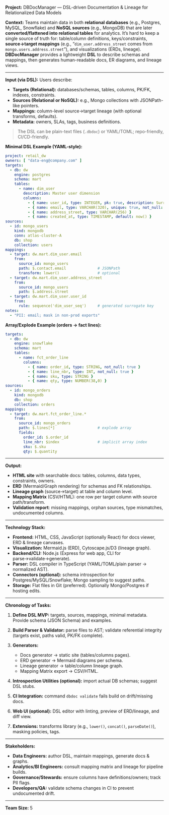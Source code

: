 **Project:** DBDocManager — DSL-driven Documentation & Lineage for Relationalized Data Models

**Context:**
Teams maintain data in both **relational databases** (e.g., Postgres, MySQL, Snowflake) and **NoSQL sources** (e.g., MongoDB) that are later **converted/flattened into relational tables** for analytics. It’s hard to keep a single source of truth for: table/column definitions, keys/constraints, **source→target mappings** (e.g., “`dim_user.address_street` comes from `mongo.users.address.street`”), and visualizations (ERDs, lineage).
**DBDocManager** provides a lightweight **DSL** to describe schemas and mappings, then generates human-readable docs, ER diagrams, and lineage views.

---

**Input (via DSL):**
Users describe:

* **Targets (Relational):** databases/schemas, tables, columns, PK/FK, indexes, constraints.
* **Sources (Relational or NoSQL):** e.g., Mongo collections with JSONPath-like pointers.
* **Mappings:** column-level source→target lineage (with optional transforms, defaults).
* **Metadata:** owners, SLAs, tags, business definitions.

> The DSL can be plain-text files (`.dbdoc`) or YAML/TOML; repo-friendly, CI/CD-friendly.

**Minimal DSL Example (YAML-style):**

```yaml
project: retail_dw
owners: [ "data-eng@company.com" ]
targets:
  - db: dw
    engine: postgres
    schema: mart
    tables:
      - name: dim_user
        description: Master user dimension
        columns:
          - { name: user_id, type: INTEGER, pk: true, description: Surrogate key }
          - { name: email, type: VARCHAR(320), unique: true, not_null: true }
          - { name: address_street, type: VARCHAR(256) }
          - { name: created_at, type: TIMESTAMP, default: now() }
sources:
  - id: mongo_users
    kind: mongodb
    conn: atlas-cluster-A
    db: shop
    collection: users
mappings:
  - target: dw.mart.dim_user.email
    from:
      source_id: mongo_users
      path: $.contact.email              # JSONPath
      transform: lower()                 # optional
  - target: dw.mart.dim_user.address_street
    from:
      source_id: mongo_users
      path: $.address.street
  - target: dw.mart.dim_user.user_id
    from:
      rule: sequence('dim_user_seq')     # generated surrogate key
notes:
  - "PII: email; mask in non-prod exports"
```

**Array/Explode Example (orders → fact lines):**

```yaml
targets:
  - db: dw
    engine: snowflake
    schema: mart
    tables:
      - name: fct_order_line
        columns:
          - { name: order_id, type: STRING, not_null: true }
          - { name: line_nbr, type: INT, not_null: true }
          - { name: sku, type: STRING }
          - { name: qty, type: NUMBER(38,0) }
sources:
  - id: mongo_orders
    kind: mongodb
    db: shop
    collection: orders
mappings:
  - target: dw.mart.fct_order_line.*
    from:
      source_id: mongo_orders
      path: $.lines[*]                   # explode array
      fields:
        order_id: $.order_id
        line_nbr: $index                 # implicit array index
        sku: $.sku
        qty: $.quantity
```

---

**Output:**

* **HTML site** with searchable docs: tables, columns, data types, constraints, owners.
* **ERD** (Mermaid/Graph rendering) for schemas and FK relationships.
* **Lineage graph** (source→target) at table and column level.
* **Mapping Matrix** (CSV/HTML): one row per target column with source path/transform.
* **Validation report**: missing mappings, orphan sources, type mismatches, undocumented columns.

---

**Technology Stack:**

* **Frontend:** HTML, CSS, JavaScript (optionally React) for docs viewer, ERD & lineage canvases.
* **Visualization:** Mermaid.js (ERD), Cytoscape.js/D3 (lineage graph).
* **Backend/CLI:** Node.js (Express for web app, CLI for parse→validate→generate).
* **Parser:** DSL compiler in TypeScript (YAML/TOML/plain parser → normalized AST).
* **Connectors (optional):** schema introspection for Postgres/MySQL/Snowflake; Mongo sampling to suggest paths.
* **Storage:** Flat files in Git (preferred). Optionally Mongo/Postgres if hosting edits.

---

**Chronology of Tasks:**

1. **Define DSL MVP:** targets, sources, mappings, minimal metadata. Provide schema (JSON Schema) and examples.
2. **Build Parser & Validator:** parse files to AST; validate referential integrity (targets exist, paths valid, PK/FK complete).
3. **Generators:**

   * Docs generator → static site (tables/columns pages).
   * ERD generator → Mermaid diagrams per schema.
   * Lineage generator → table/column lineage graph.
   * Mapping Matrix export → CSV/HTML.
4. **Introspection Utilities (optional):** import actual DB schemas; suggest DSL stubs.
5. **CI Integration:** command `dbdoc validate` fails build on drift/missing docs.
6. **Web UI (optional):** DSL editor with linting, preview of ERD/lineage, and diff view.
7. **Extensions:** transforms library (e.g., `lower()`, `concat()`, `parseDate()`), masking policies, tags.

---

**Stakeholders:**

* **Data Engineers:** author DSL, maintain mappings, generate docs & graphs.
* **Analytics/BI Engineers:** consult mapping matrix and lineage for pipeline builds.
* **Governance/Stewards:** ensure columns have definitions/owners; track PII flags.
* **Developers/QA:** validate schema changes in CI to prevent undocumented drift.

---

**Team Size:** 5
